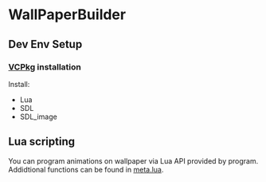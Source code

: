# WallPaperBuilder

## Dev Env Setup

### [VCPkg](https://vcpkg.io/en/) installation

Install:

* Lua
* SDL
* SDL_image

###

## Lua scripting

You can program animations on wallpaper via Lua API provided by program. Addidtional functions can be found in [meta.lua](WallpaperBuilder/meta.lua).

